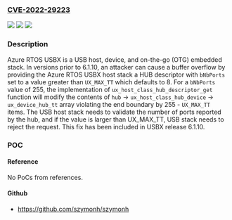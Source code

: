 ### [CVE-2022-29223](https://cve.mitre.org/cgi-bin/cvename.cgi?name=CVE-2022-29223)
![](https://img.shields.io/static/v1?label=Product&message=usbx&color=blue)
![](https://img.shields.io/static/v1?label=Version&message=n%2Fa&color=blue)
![](https://img.shields.io/static/v1?label=Vulnerability&message=CWE-120%3A%20Buffer%20Copy%20without%20Checking%20Size%20of%20Input%20('Classic%20Buffer%20Overflow')&color=brighgreen)

### Description

Azure RTOS USBX is a USB host, device, and on-the-go (OTG) embedded stack. In versions prior to 6.1.10, an attacker can cause a buffer overflow by providing the Azure RTOS USBX host stack a HUB descriptor with `bNbPorts` set to a value greater than `UX_MAX_TT` which defaults to 8. For a `bNbPorts` value of 255, the implementation of `ux_host_class_hub_descriptor_get` function will modify the contents of `hub` -> `ux_host_class_hub_device` -> `ux_device_hub_tt` array violating the end boundary by 255 - `UX_MAX_TT` items. The USB host stack needs to validate the number of ports reported by the hub, and if the value is larger than UX_MAX_TT, USB stack needs to reject the request. This fix has been included in USBX release 6.1.10.

### POC

#### Reference
No PoCs from references.

#### Github
- https://github.com/szymonh/szymonh

